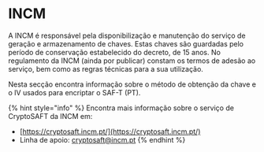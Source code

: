 # INCM

A INCM é responsável pela disponibilização e manutenção do serviço de geração e armazenamento de chaves. Estas chaves são guardadas pelo período de conservação estabelecido do decreto, de 15 anos. No regulamento da INCM \(ainda por publicar\) constam os termos de adesão ao serviço, bem como as regras técnicas para a sua utilização.

Nesta secção encontra informação sobre o método de obtenção da chave e o IV usados para encriptar o SAF-T \(PT\).

{% hint style="info" %}
Encontra mais informação sobre o serviço de CryptoSAFT da INCM em:

* [https://cryptosaft.incm.pt/](https://cryptosaft.incm.pt/)
* Linha de apoio: [cryptosaft@incm.pt](mailto:cryptosaft@incm.pt)
{% endhint %}

